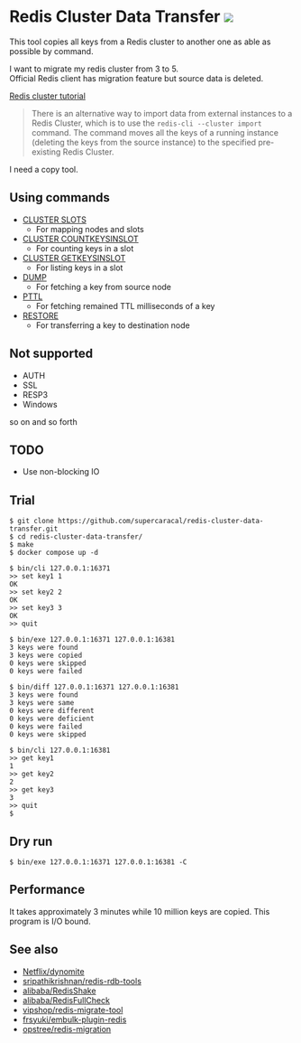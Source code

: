 Redis Cluster Data Transfer ![](https://github.com/supercaracal/redis-cluster-data-transfer/workflows/Test/badge.svg?branch=master)
=================================

This tool copies all keys from a Redis cluster to another one as able as possible by command.

I want to migrate my redis cluster from 3 to 5.  
Official Redis client has migration feature but source data is deleted.  

[Redis cluster tutorial](https://redis.io/topics/cluster-tutorial)

> There is an alternative way to import data from external instances to a Redis Cluster, which is to use the `redis-cli --cluster import` command.
> The command moves all the keys of a running instance (deleting the keys from the source instance) to the specified pre-existing Redis Cluster.

I need a copy tool.

## Using commands

* [CLUSTER SLOTS](https://redis.io/commands/cluster-slots)
  * For mapping nodes and slots
* [CLUSTER COUNTKEYSINSLOT](https://redis.io/commands/cluster-countkeysinslot)
  * For counting keys in a slot
* [CLUSTER GETKEYSINSLOT](https://redis.io/commands/cluster-getkeysinslot)
  * For listing keys in a slot
* [DUMP](https://redis.io/commands/dump)
  * For fetching a key from source node
* [PTTL](https://redis.io/commands/pttl)
  * For fetching remained TTL milliseconds of a key
* [RESTORE](https://redis.io/commands/restore)
  * For transferring a key to destination node

## Not supported
* AUTH
* SSL
* RESP3
* Windows

so on and so forth

## TODO
* Use non-blocking IO

## Trial

```
$ git clone https://github.com/supercaracal/redis-cluster-data-transfer.git
$ cd redis-cluster-data-transfer/
$ make
$ docker compose up -d

$ bin/cli 127.0.0.1:16371
>> set key1 1
OK
>> set key2 2
OK
>> set key3 3
OK
>> quit

$ bin/exe 127.0.0.1:16371 127.0.0.1:16381
3 keys were found
3 keys were copied
0 keys were skipped
0 keys were failed

$ bin/diff 127.0.0.1:16371 127.0.0.1:16381
3 keys were found
3 keys were same
0 keys were different
0 keys were deficient
0 keys were failed
0 keys were skipped

$ bin/cli 127.0.0.1:16381
>> get key1
1
>> get key2
2
>> get key3
3
>> quit
$
```

## Dry run

```
$ bin/exe 127.0.0.1:16371 127.0.0.1:16381 -C
```

## Performance
It takes approximately 3 minutes while 10 million keys are copied. This program is I/O bound.

## See also
* [Netflix/dynomite](https://github.com/Netflix/dynomite)
* [sripathikrishnan/redis-rdb-tools](https://github.com/sripathikrishnan/redis-rdb-tools)
* [alibaba/RedisShake](https://github.com/alibaba/RedisShake)
* [alibaba/RedisFullCheck](https://github.com/alibaba/RedisFullCheck)
* [vipshop/redis-migrate-tool](https://github.com/vipshop/redis-migrate-tool)
* [frsyuki/embulk-plugin-redis](https://github.com/frsyuki/embulk-plugin-redis)
* [opstree/redis-migration](https://github.com/opstree/redis-migration)

